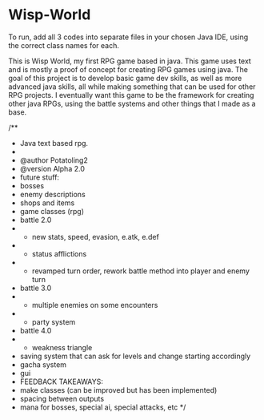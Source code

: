 # Wisp-World
To run, add all 3 codes into separate files in your chosen Java IDE, using the correct class names for each.

This is Wisp World, my first RPG game based in java. This game uses text and is mostly a proof of concept for creating RPG games using java. The goal of this project is to develop basic game dev skills, as well as more advanced java skills, all while making something that can be used for other RPG projects. I eventually want this game to be the framework for creating other java RPGs, using the battle systems and other things that I made as a base.

/**
 * Java text based rpg.
 *
 * @author Potatoling2
 * @version Alpha 2.0
 * future stuff:
 * bosses
 * enemy descriptions
 * shops and items
 * game classes (rpg)
 * battle 2.0
 * - new stats, speed, evasion, e.atk, e.def
 * - status afflictions
 * - revamped turn order, rework battle method into player and enemy turn
 * battle 3.0
 * - multiple enemies on some encounters
 * - party system
 * battle 4.0
 * - weakness triangle  
 * saving system that can ask for levels and change starting accordingly
 * gacha system
 * gui
 * FEEDBACK TAKEAWAYS:
 * make classes (can be improved but has been implemented)
 * spacing between outputs 
 * mana for bosses, special ai, special attacks, etc
 */
